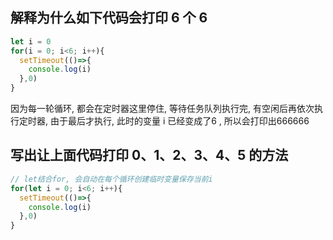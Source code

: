 ## 解释为什么如下代码会打印 6 个 6

```javascript
let i = 0
for(i = 0; i<6; i++){
  setTimeout(()=>{
    console.log(i)
  },0)
}
```

因为每一轮循环, 都会在定时器这里停住, 等待任务队列执行完, 有空闲后再依次执行定时器, 由于最后才执行, 此时的变量 i 已经变成了6 , 所以会打印出666666



## 写出让上面代码打印 0、1、2、3、4、5 的方法

```javascript
// let结合for, 会自动在每个循环创建临时变量保存当前i
for(let i = 0; i<6; i++){
  setTimeout(()=>{
    console.log(i)
  },0)
}
```



